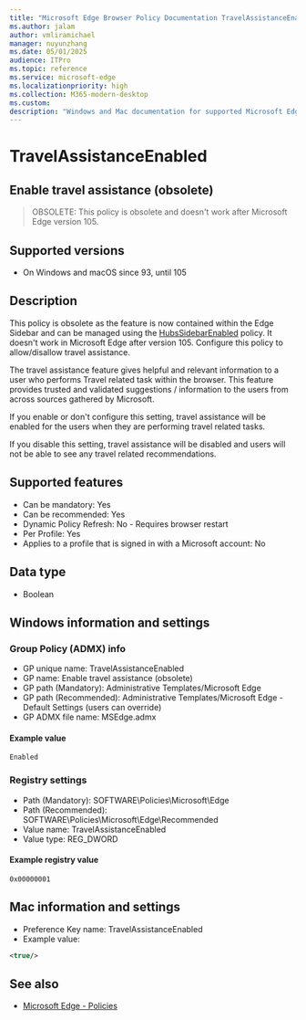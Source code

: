 ```yaml
---
title: "Microsoft Edge Browser Policy Documentation TravelAssistanceEnabled"
ms.author: jalam
author: vmliramichael
manager: nuyunzhang
ms.date: 05/01/2025
audience: ITPro
ms.topic: reference
ms.service: microsoft-edge
ms.localizationpriority: high
ms.collection: M365-modern-desktop
ms.custom:
description: "Windows and Mac documentation for supported Microsoft Edge Browser policy: Enable travel assistance (obsolete)"
---
```


<!--THIS FILE IS AUTOMATICALLY GENERATED. MANUAL CHANGES WILL BE OVERWRITTEN.-->
<!--Please contact the Microsoft Edge Manageability team with any questions.-->

# TravelAssistanceEnabled

## Enable travel assistance (obsolete)
> OBSOLETE: This policy is obsolete and doesn't work after Microsoft Edge version 105.

## Supported versions

- On Windows and macOS since 93, until 105

## Description

This policy is obsolete as the feature is now contained within the Edge Sidebar and can be managed using the [HubsSidebarEnabled](HubsSidebarEnabled.md) policy. It doesn't work in Microsoft Edge after version 105.
Configure this policy to allow/disallow travel assistance.

The travel assistance feature gives helpful and relevant information to a user who performs Travel related task within the browser. This feature provides trusted and validated suggestions / information  to the users from across sources gathered by Microsoft.

If you enable or don't configure this setting, travel assistance will be enabled for the users when they are performing travel related tasks.

If you disable this setting, travel assistance will be disabled and  users will not be able to see any travel related recommendations.

## Supported features

- Can be mandatory: Yes
- Can be recommended: Yes
- Dynamic Policy Refresh: No - Requires browser restart
- Per Profile: Yes
- Applies to a profile that is signed in with a Microsoft account: No

## Data type

- Boolean

## Windows information and settings

### Group Policy (ADMX) info

- GP unique name: TravelAssistanceEnabled
- GP name: Enable travel assistance (obsolete)
- GP path (Mandatory): Administrative Templates/Microsoft Edge
- GP path (Recommended): Administrative Templates/Microsoft Edge - Default Settings (users can override)
- GP ADMX file name: MSEdge.admx

#### Example value

```
Enabled
```

### Registry settings

- Path (Mandatory): SOFTWARE\Policies\Microsoft\Edge
- Path (Recommended): SOFTWARE\Policies\Microsoft\Edge\Recommended
- Value name: TravelAssistanceEnabled
- Value type: REG_DWORD

#### Example registry value

```
0x00000001
```


## Mac information and settings

- Preference Key name: TravelAssistanceEnabled
- Example value:

```xml
<true/>
```

## See also
- [Microsoft Edge - Policies](../microsoft-edge-policies.md)
